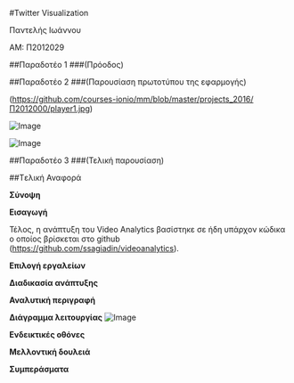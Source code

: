 #Twitter Visualization

Παντελής Ιωάννου

ΑΜ: Π2012029


##Παραδοτέο 1
###(Πρόοδος)


##Παραδοτέο 2
###(Παρουσίαση πρωτοτύπου της εφαρμογής)


(https://github.com/courses-ionio/mm/blob/master/projects_2016/Π2012000/player1.jpg)

![Image]()

![Image]()



##Παραδοτέο 3
###(Τελική παρουσίαση)



##Tελική Αναφορά

**Σύνοψη**


**Εισαγωγή**

Τέλος, η ανάπτυξη του Video Analytics βασίστηκε σε ήδη υπάρχον κώδικα ο οποίος βρίσκεται στο github (https://github.com/ssagiadin/videoanalytics).


**Επιλογή εργαλείων**


**Διαδικασία ανάπτυξης**


**Αναλυτική περιγραφή**


**Διάγραμμα λειτουργίας**
![Image](https://github.com/courses-ionio/mm/blob/master/projects_2016/Π2012000/videoanalytics.png)

**Ενδεικτικές οθόνες**


**Μελλοντική δουλειά**


**Συμπεράσματα**


